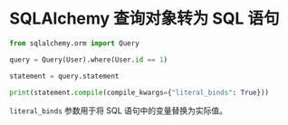# SQLAlchemy 查询对象转为 SQL 语句

```python
from sqlalchemy.orm import Query

query = Query(User).where(User.id == 1)

statement = query.statement

print(statement.compile(compile_kwargs={"literal_binds": True}))
```

`literal_binds` 参数用于将 SQL 语句中的变量替换为实际值。
